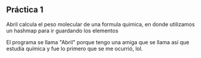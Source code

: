 ## Práctica 1

Abril calcula el peso molecular de una formula quimica, en donde utilizamos un hashmap para ir guardando los elementos

El programa se llama "Abril" porque tengo una amiga que se llama así que estudia química y fue lo primero que se me ocurrió, lol.

